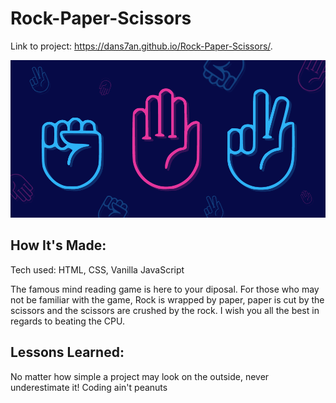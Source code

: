 # Rock-Paper-Scissors


Link to project: https://dans7an.github.io/Rock-Paper-Scissors/.

<img src="final.png" >

## How It's Made:
Tech used: HTML, CSS, Vanilla JavaScript

The famous mind reading game is here to your diposal. For those who may not be familiar with the game, Rock is wrapped by paper, paper is cut by the scissors and the scissors are crushed by the rock. I wish you all the best in regards to beating the CPU.

## Lessons Learned:
No matter how simple a project may look on the outside, never underestimate it! Coding ain't peanuts
